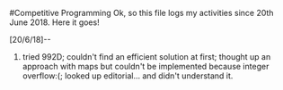 #Competitive Programming
Ok, so this file logs my activities since 20th June 2018.
Here it goes!

[20/6/18]--
1. tried 992D; couldn't find an efficient solution at first; thought up an approach with maps but couldn't be implemented because integer overflow:(; looked up editorial... and didn't understand it.